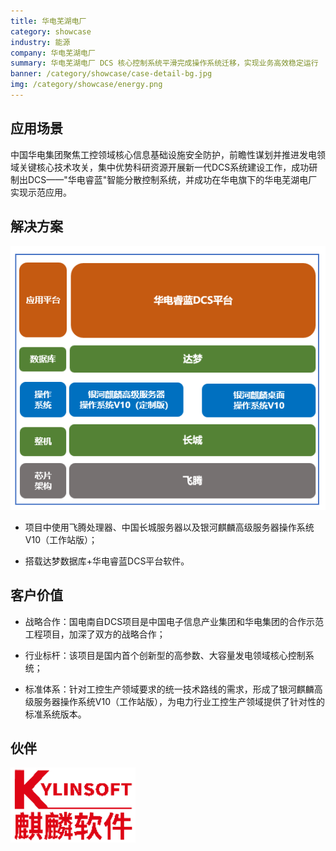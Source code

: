 ```yaml
---
title: 华电芜湖电厂
category: showcase
industry: 能源
company: 华电芜湖电厂
summary: 华电芜湖电厂 DCS 核心控制系统平滑完成操作系统迁移，实现业务高效稳定运行
banner: /category/showcase/case-detail-bg.jpg
img: /category/showcase/energy.png
---
```



## 应用场景

中国华电集团聚焦工控领域核心信息基础设施安全防护，前瞻性谋划并推进发电领域关键核心技术攻关，集中优势科研资源开展新一代DCS系统建设工作，成功研制出DCS——"华电睿蓝"智能分散控制系统，并成功在华电旗下的华电芜湖电厂实现示范应用。


## 解决方案

<div class="case-img"><img src="./media/image1.png"  ></div>

-   项目中使用飞腾处理器、中国长城服务器以及银河麒麟高级服务器操作系统V10（工作站版）；

-   搭载达梦数据库+华电睿蓝DCS平台软件。


## 客户价值

-   战略合作：国电南自DCS项目是中国电子信息产业集团和华电集团的合作示范工程项目，加深了双方的战略合作；

-   行业标杆：该项目是国内首个创新型的高参数、大容量发电领域核心控制系统；

-   标准体系：针对工控生产领域要求的统一技术路线的需求，形成了银河麒麟高级服务器操作系统V10（工作站版），为电力行业工控生产领域提供了针对性的标准系统版本。

## 伙伴

<img src="./media/image2.png" width="200" >
